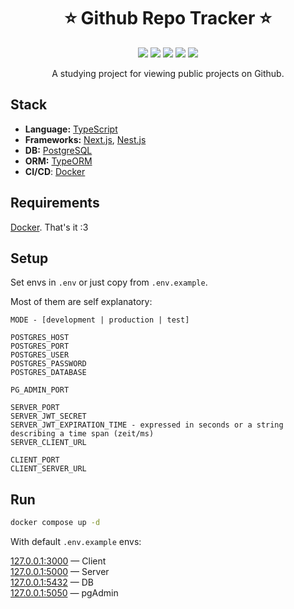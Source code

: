<h1 align="center">⭐ Github Repo Tracker ⭐</h1>

<p align="center">
  <img src="https://img.shields.io/badge/22.14.0-white?logo=node.js&logoColor=white&label=Node.js&labelColor=5FA04E" />
  <img src="https://img.shields.io/badge/^19-white?logo=react&logoColor=white&label=React&labelColor=61DAFB" />
  <img src="https://img.shields.io/badge/15.3.1-white?logo=next.js&label=Next.js&labelColor=black" />
  <img src="https://img.shields.io/badge/11.0.1-white?logo=nestjs&label=Nest.js&labelColor=E0234E" />
  <img src="https://img.shields.io/github/license/edvein-rin/who-wants-to-be-a-millionaire.svg?color=white" />
<p>

<p align="center">
A studying project for viewing public projects on Github.
</p>

## Stack

- **Language:** [TypeScript](https://www.typescriptlang.org/)
- **Frameworks:** [Next.js](https://nextjs.org/), [Nest.js](https://nestjs.com/)
- **DB:** [PostgreSQL](https://www.postgresql.org/)
- **ORM:** [TypeORM](https://typeorm.io/)
- **CI/CD**: [Docker](https://www.docker.com/)

## Requirements

[Docker](https://docs.docker.com/engine/install/). That's it :3

## Setup

Set envs in `.env` or just copy from `.env.example`.

Most of them are self explanatory:

```
MODE - [development | production | test]

POSTGRES_HOST
POSTGRES_PORT
POSTGRES_USER
POSTGRES_PASSWORD
POSTGRES_DATABASE

PG_ADMIN_PORT

SERVER_PORT
SERVER_JWT_SECRET
SERVER_JWT_EXPIRATION_TIME - expressed in seconds or a string describing a time span (zeit/ms)
SERVER_CLIENT_URL

CLIENT_PORT
CLIENT_SERVER_URL
```

## Run

```bash
docker compose up -d
```

With default `.env.example` envs:

[127.0.0.1:3000](127.0.0.1:3000) — Client  
[127.0.0.1:5000](127.0.0.1:5000) — Server  
[127.0.0.1:5432](127.0.0.1:5432) — DB  
[127.0.0.1:5050](127.0.0.1:5050) — pgAdmin
